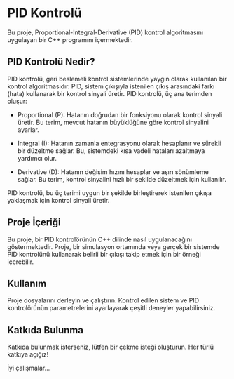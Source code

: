 # PID Kontrolü

Bu proje, Proportional-Integral-Derivative (PID) kontrol algoritmasını uygulayan bir C++ programını içermektedir.

## PID Kontrolü Nedir?

PID kontrolü, geri beslemeli kontrol sistemlerinde yaygın olarak kullanılan bir kontrol algoritmasıdır. PID, sistem çıkışıyla istenilen çıkış arasındaki farkı (hata) kullanarak bir kontrol sinyali üretir. PID kontrolü, üç ana terimden oluşur:

- Proportional (P): Hatanın doğrudan bir fonksiyonu olarak kontrol sinyali üretir. Bu terim, mevcut hatanın büyüklüğüne göre kontrol sinyalini ayarlar.
  
- Integral (I): Hatanın zamanla entegrasyonu olarak hesaplanır ve sürekli bir düzeltme sağlar. Bu, sistemdeki kısa vadeli hataları azaltmaya yardımcı olur.
  
- Derivative (D): Hatanın değişim hızını hesaplar ve aşırı sönümleme sağlar. Bu terim, kontrol sinyalini hızlı bir şekilde düzeltmek için kullanılır.

PID kontrolü, bu üç terimi uygun bir şekilde birleştirerek istenilen çıkışa yaklaşmak için kontrol sinyali üretir.

## Proje İçeriği

Bu proje, bir PID kontrolörünün C++ dilinde nasıl uygulanacağını göstermektedir. Proje, bir simulasyon ortamında veya gerçek bir sistemde PID kontrolünü kullanarak belirli bir çıkışı takip etmek için bir örneği içerebilir.

## Kullanım

Proje dosyalarını derleyin ve çalıştırın. Kontrol edilen sistem ve PID kontrolörünün parametrelerini ayarlayarak çeşitli deneyler yapabilirsiniz.

## Katkıda Bulunma

Katkıda bulunmak isterseniz, lütfen bir çekme isteği oluşturun. Her türlü katkıya açığız!

İyi çalışmalar...
